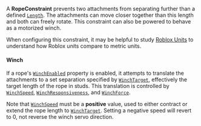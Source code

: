 A **RopeConstraint** prevents two attachments from separating further than a
defined [`Length`](https://create.roblox.com/docs/reference/engine/classes/RopeConstraint#Length). The attachments can move closer
together than this length and both can freely rotate. This constraint can also
be powered to behave as a motorized winch.

When configuring this constraint, it may be helpful to study
[Roblox Units](https://create.roblox.com/docs/physics/units) to understand how Roblox units
compare to metric units.
#### Winch

If a rope's [`WinchEnabled`](https://create.roblox.com/docs/reference/engine/classes/RopeConstraint#WinchEnabled) property is
enabled, it attempts to translate the attachments to a set separation
specified by [`WinchTarget`](https://create.roblox.com/docs/reference/engine/classes/RopeConstraint#WinchTarget), effectively the
target length of the rope in studs. This translation is controlled by
[`WinchSpeed`](https://create.roblox.com/docs/reference/engine/classes/RopeConstraint#WinchSpeed),
[`WinchResponsiveness`](https://create.roblox.com/docs/reference/engine/classes/RopeConstraint#WinchResponsiveness), and
[`WinchForce`](https://create.roblox.com/docs/reference/engine/classes/RopeConstraint#WinchForce).

Note that [`WinchSpeed`](https://create.roblox.com/docs/reference/engine/classes/RopeConstraint#WinchSpeed) must be a **positive**
value, used to either contract or extend the rope length to
[`WinchTarget`](https://create.roblox.com/docs/reference/engine/classes/RopeConstraint#WinchTarget). Setting a negative speed will
revert to 0, not reverse the winch servo direction.